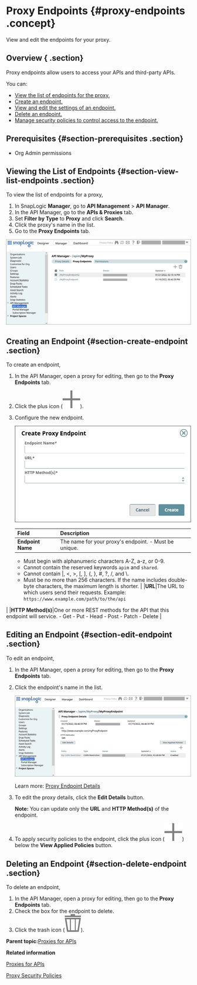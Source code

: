 # Proxy Endpoints {#proxy-endpoints .concept}

View and edit the endpoints for your proxy.

## Overview { .section}

Proxy endpoints allow users to access your APIs and third-party APIs.

You can:

-   [View the list of endpoints for the proxy.](#section-view-list-endpoints)
-   [Create an endpoint.](#section-create-endpoint)
-   [View and edit the settings of an endpoint.](#section-edit-endpoint)
-   [Delete an endpoint.](#section-delete-endpoint)
-   [Manage security policies to control access to the endpoint.](https://docs-snaplogic.atlassian.net/wiki/spaces/SD/pages/2465399255/Proxy+Security+Policies)

## Prerequisites {#section-prerequisites .section}

-   Org Admin permissions

## Viewing the List of Endpoints {#section-view-list-endpoints .section}

To view the list of endpoints for a proxy,

1.  In SnapLogic **Manager**, go to **API Management** \> **API Manager**.
2.  In the API Manager, go to the **APIs & Proxies** tab.
3.  Set **Filter by Type** to **Proxy** and click **Search**.
4.  Click the proxy's name in the list.
5.  Go to the **Proxy Endpoints** tab.

![The Proxy Endpoints tab of the proxy in the API Manager](../img/apim-proxy-endpoints-list-checkbox.png)

## Creating an Endpoint {#section-create-endpoint .section}

To create an endpoint,

1.  In the API Manager, open a proxy for editing, then go to the **Proxy Endpoints** tab.
2.  Click the plus icon \(![plus symbol](../common/../img/icons/add.svg)\).
3.  Configure the new endpoint.

    ![Create Proxy Endpoint dialog](../img/apim-proxy-endpoint-add.png)

    |Field|Description|
    |-----|-----------|
    |**Endpoint Name**|The name for your proxy's endpoint.     -   Must be unique.
    -   Must begin with alphanumeric characters A-Z, a-z, or 0-9.
    -   Cannot contain the reserved keywords `apim` and `shared`.
    -   Cannot contain \|, <, \>, \[, \], \{, \}, \#, ?, /, and \\.
    -   Must be no more than 256 characters. If the name includes double-byte characters, the maximum length is shorter.
|
    |**URL**|The URL to which users send their requests. Example: `https://www.example.com/path/to/the/api`

|
    |**HTTP Method\(s\)**|One or more REST methods for the API that this endpoint will service.     -   Get
    -   Put
    -   Head
    -   Post
    -   Patch
    -   Delete
|


## Editing an Endpoint {#section-edit-endpoint .section}

To edit an endpoint,

1.  In the API Manager, open a proxy for editing, then go to the **Proxy Endpoints** tab.
2.  Click the endpoint's name in the list.

    ![Details about the endpoint](../img/apim-proxy-endpoint-details.png)

    Learn more: [Proxy Endpoint Details](https://docs-snaplogic.atlassian.net/wiki/spaces/SD/pages/2453078030/Proxy+Endpoint+Details)

3.  To edit the proxy details, click the **Edit Details** button.

    **Note:** You can update only the **URL** and **HTTP Method\(s\)** of the endpoint.

4.  To apply security policies to the endpoint, click the plus icon \(![plus symbol](../common/../img/icons/add.svg)\) below the **View Applied Policies** button.

## Deleting an Endpoint {#section-delete-endpoint .section}

To delete an endpoint,

1.  In the API Manager, open a proxy for editing, then go to the **Proxy Endpoints** tab.
2.  Check the box for the endpoint to delete.
3.  Click the trash icon \(![trash icon](../common/../img/icons/delete.svg)\).

**Parent topic:**[Proxies for APIs](../apim/proxies.md)

**Related information**  


[Proxies for APIs](https://docs-snaplogic.atlassian.net/wiki/spaces/SD/pages/2463301901/Proxies+for+APIs)

[Proxy Security Policies](https://docs-snaplogic.atlassian.net/wiki/spaces/SD/pages/2465399255/Proxy+Security+Policies)

